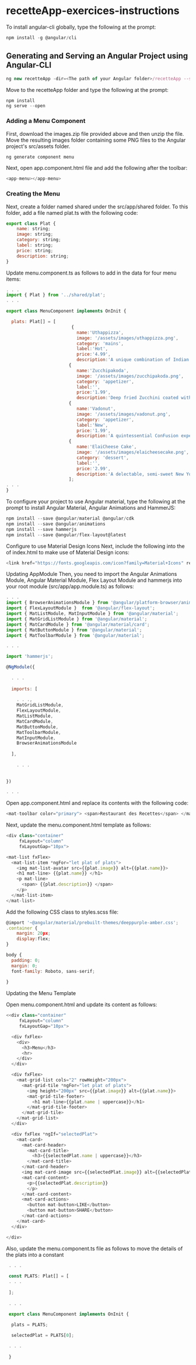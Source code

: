 # recetteApp-exercices-instructions

To install angular-cli globally, type the following at the prompt:

```javascript
npm install -g @angular/cli
```

## Generating and Serving an Angular Project using Angular-CLI

```javascript
ng new recetteApp -dir=<The path of your Angular folder>/recetteApp --style=scss
```

Move to the recetteApp folder and type the following at the prompt:

```javascript
npm install
ng serve --open
```
### Adding a Menu Component

First, download the images.zip file provided above and then unzip the file. Move the resulting images folder containing some PNG files to the Angular project's src/assets folder.

```javascript
ng generate component menu
```
Next, open app.component.html file and add the following after the toolbar:

```javascript
<app-menu></app-menu>
```
### Creating the Menu

Next, create a folder named shared under the src/app/shared folder. To this folder, add a file named plat.ts with the following code:
```javascript
export class Plat {
    name: string;
    image: string;
    category: string;
    label: string;
    price: string;
    description: string;
}
```
Update menu.component.ts as follows to add in the data for four menu items:
```javascript
. . .
import { Plat } from '../shared/plat';
. . .

export class MenuComponent implements OnInit {

  plats: Plat[] = [
                         {
                           name:'Uthappizza',
                           image: '/assets/images/uthappizza.png',
                           category: 'mains',
                           label:'Hot',
                           price:'4.99',
                           description:'A unique combination of Indian Uthappam (pancake) and Italian pizza, topped with Cerignola olives, ripe vine cherry tomatoes, Vidalia onion, Guntur chillies and Buffalo Paneer.'                        },
                        {
                           name:'Zucchipakoda',
                           image: '/assets/images/zucchipakoda.png',
                           category: 'appetizer',
                           label:'',
                           price:'1.99',
                           description:'Deep fried Zucchini coated with mildly spiced Chickpea flour batter accompanied with a sweet-tangy tamarind sauce'                        },
                        {
                           name:'Vadonut',
                           image: '/assets/images/vadonut.png',
                           category: 'appetizer',
                           label:'New',
                           price:'1.99',
                           description:'A quintessential ConFusion experience, is it a vada or is it a donut?'                        },
                        {
                           name:'ElaiCheese Cake',
                           image: '/assets/images/elaicheesecake.png',
                           category: 'dessert',
                           label:'',
                           price:'2.99',
                           description:'A delectable, semi-sweet New York Style Cheese Cake, with Graham cracker crust and spiced with Indian cardamoms'                        }
                        ];
. . .
}
```
To configure your project to use Angular material, type the following at the prompt to install Angular Material, Angular Animations and HammerJS:
```javascript
npm install --save @angular/material @angular/cdk
npm install --save @angular/animations
npm install --save hammerjs
npm install --save @angular/flex-layout@latest
```
Configure to use Material Design Icons
Next, include the following into the <head> of index.html to make use of Material Design icons:
  
```javascript
<link href="https://fonts.googleapis.com/icon?family=Material+Icons" rel="stylesheet"> 
```
Updating AppModule
Then, you need to import the Angular Animations Module, Angular Material Module, Flex Layout Module and hammerjs into your root module (src/app/app.module.ts) as follows:
```javascript
. . . 
import { BrowserAnimationsModule } from '@angular/platform-browser/animations';
import { FlexLayoutModule }  from '@angular/flex-layout';
import { MatListModule, MatInputModule } from '@angular/material';
import { MatGridListModule } from '@angular/material';
import { MatCardModule } from '@angular/material/card';
import { MatButtonModule } from '@angular/material';
import { MatToolbarModule } from '@angular/material';

. . . 

import 'hammerjs';

@NgModule({
  
  . . . 
  
  imports: [ 
    
    . . .,
    MatGridListModule,
    FlexLayoutModule,
    MatListModule,
    MatCardModule,
    MatButtonModule,
    MatToolbarModule,
    MatInputModule,
    BrowserAnimationsModule
    
  ], 
    
    . . . 
  
  
}) 

. . . 
```
Open app.component.html and replace its contents with the following code:
```javascript
<mat-toolbar color="primary"> <span>Restaurant des Recettes</span> </mat-toolbar>
```
Next, update the menu.component.html template as follows:

```javascript
<div class="container"
     fxLayout="column"
     fxLayoutGap="10px">

<mat-list fxFlex>
  <mat-list-item *ngFor="let plat of plats">
    <img mat-list-avatar src={{plat.image}} alt={{plat.name}}>
    <h1 mat-line> {{plat.name}} </h1>
    <p mat-line>
      <span> {{plat.description}} </span>
    </p>
  </mat-list-item>
</mat-list>
```
Add the following CSS class to styles.scss file:
```javascript
@import '~@angular/material/prebuilt-themes/deeppurple-amber.css';
.container {
    margin: 20px;
    display:flex;
}

body { 
  padding: 0; 
  margin: 0; 
  font-family: Roboto, sans-serif; 
  
}

```
Updating the Menu Template

Open menu.component.html and update its content as follows:
```javascript
<<div class="container"
     fxLayout="column"
     fxLayoutGap="10px">

  <div fxFlex>
    <div>
      <h3>Menu</h3>
      <hr>
    </div>
  </div>

  <div fxFlex>
    <mat-grid-list cols="2" rowHeight="200px">
      <mat-grid-tile *ngFor="let plat of plats">
        <img height="200px" src={{plat.image}} alt={{plat.name}}>
        <mat-grid-tile-footer>
          <h1 mat-line>{{plat.name | uppercase}}</h1>
        </mat-grid-tile-footer>
      </mat-grid-tile>
    </mat-grid-list>
  </div>

  <div fxFlex *ngIf="selectedPlat">
    <mat-card>
      <mat-card-header>
        <mat-card-title>
          <h3>{{selectedPlat.name | uppercase}}</h3>
        </mat-card-title>
      </mat-card-header>
      <img mat-card-image src={{selectedPlat.image}} alt={{selectedPlat.name}}>
      <mat-card-content>
        <p>{{selectedPlat.description}}
        </p>
      </mat-card-content>
      <mat-card-actions>
        <button mat-button>LIKE</button>
        <button mat-button>SHARE</button>
      </mat-card-actions>
    </mat-card>
  </div>

</div>
```
Also, update the menu.component.ts file as follows to move the details of the plats into a constant
```javascript
 . . .
 
 const PLATS: Plat[] = [
 . . .
 
 ];
 
 . . .
 
 export class MenuComponent implements OnInit {

  plats = PLATS;

  selectedPlat = PLATS[0];

 . . .
 
 }
 ```


